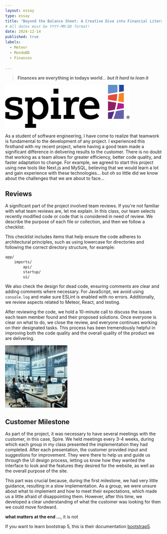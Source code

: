 ```yaml
---
layout: essay
type: essay
title: "Beyond the Balance Sheet: A Creative Dive into Financial Literacy Reflection 2024"
# All dates must be YYYY-MM-DD format!
date: 2024-12-14
published: true
labels:
  - Meteor
  - MondoBD
  - Finances
 
---
```

> **Finances are everything in todays world**... ***but It hard to lean it***

<div class="text-center p-4">
  <img width="400px" src="../img/Logo.png" class="img-thumbnail">
</div>

As a student of software engineering, I have come to realize that teamwork is fundamental to the development of any project. I experienced this firsthand with my recent project, where having a good team made a significant difference in delivering results to the customer. There is no doubt that working as a team allows for greater efficiency, better code quality, and faster adaptation to change. For example, we agreed to start this project using new tools like Next.js and MySQL, believing that we would learn a lot and gain experience with these technologies... but oh so little did we know about the challenges that we are about to face...

## Reviews

A significant part of the project involved team reviews. If you're not familiar with what team reviews are, let me explain. In this class, our team selects recently modified code or code that is considered in need of review. We describe the purpose of each file or collection, and then we follow a checklist. 

This checklist includes items that help ensure the code adheres to architectural principles, such as using lowercase for directories and following the correct directory structure, for example:

```
app/
    imports/
        api/
        startup/
        ui/
```

We also check the design for dead code, ensuring comments are clear and adding comments where necessary. For JavaScript, we avoid using `console.log` and make sure ESLint is enabled with no errors. Additionally, we review aspects related to Meteor, React, and testing.

After reviewing the code, we hold a 10-minute call to discuss the issues each team member found and their proposed solutions. Once everyone is clear on what to do, we close the review, and everyone continues working on their designated tasks. This process has been tremendously helpful in improving both the code quality and the overall quality of the product we are delivering. 

<div class="text-start p-4">
  <img width="200px" height="200px" src="../img/finances.png" class="img-thumbnail" >
</div>

## Customer Milestone

As part of the project, it was necessary to have several meetings with the customer, in this case, Spire. We held meetings every 3-4 weeks, during which each group in my class presented the implementation they had completed. After each presentation, the customer provided input and suggestions for improvement. They were there to help us and guide us through the UI design process, letting us know how they wanted the interface to look and the features they desired for the website, as well as the overall purpose of the site.

This part was crucial because, during the first milestone, we had very little guidance, resulting in a slow implementation. As a group, we were unsure about what to implement and how to meet their expectations, which made us a little afraid of disappointing them. However, after this time, we developed a clear understanding of what the customer was looking for then we could move fordward.

**what matters at the end ...**, it is not 

If you want to learn bootstrap 5, this is their documentation [bootstrap5](https://getbootstrap.com/docs/5.2/getting-started/introduction/).
